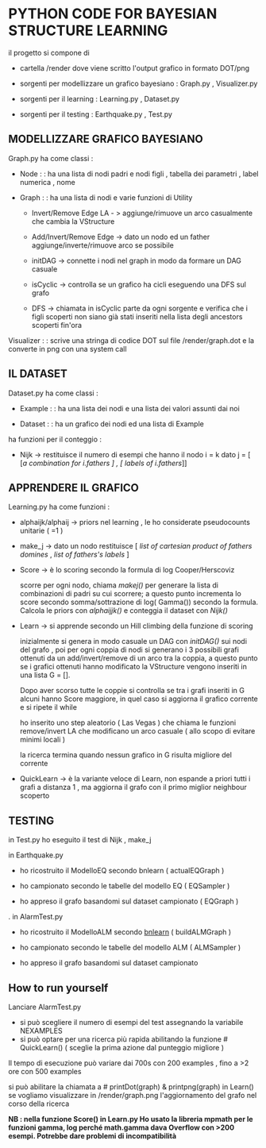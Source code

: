 # PYTHON CODE FOR BAYESIAN STRUCTURE LEARNING

il progetto si compone di

- cartella /render dove viene scritto l'output grafico in formato DOT/png

- sorgenti per modellizzare un grafico bayesiano : Graph.py , Visualizer.py

- sorgenti per il learning :  Learning.py , Dataset.py

- sorgenti per il testing :  Earthquake.py , Test.py

## MODELLIZZARE GRAFICO BAYESIANO

Graph.py ha come classi :

- Node : : ha una lista di nodi padri e nodi figli , tabella dei parametri , label numerica , nome
- Graph : : ha una lista di nodi e varie funzioni di Utility

    - Invert/Remove Edge LA - > aggiunge/rimuove un arco casualmente che cambia la VStructure

    - Add/Invert/Remove Edge -> dato un nodo ed un father aggiunge/inverte/rimuove arco se possibile

    - initDAG -> connette i nodi nel graph in modo da formare un DAG casuale

    - isCyclic -> controlla se un grafico ha cicli eseguendo una DFS sul grafo

    - DFS -> chiamata in isCyclic parte da ogni sorgente e verifica che i figli scoperti non siano già stati inseriti nella lista degli ancestors scoperti fin'ora

Visualizer : : scrive una stringa di codice DOT sul file /render/graph.dot e la converte in png con una system call

## IL DATASET

Dataset.py ha come classi :

- Example : : ha una lista dei nodi e una lista dei valori assunti dai noi 

- Dataset : : ha un grafico dei nodi ed una lista di Example

ha funzioni per il conteggio :

- Nijk -> restituisce il numero di esempi che hanno il nodo i = k dato j = [ [_a combination for i.fathers ] , [ labels of i.fathers_]]

## APPRENDERE IL GRAFICO

Learning.py ha come funzioni :

- alphaijk/alphaij -> priors nel learning , le ho considerate pseudocounts unitarie ( =1 )

- make_j -> dato un nodo restituisce [ _list of cartesian product of fathers domines_ , _list of fathers's labels_ ]

- Score -> è lo scoring secondo la formula di log Cooper/Herscoviz

    scorre per ogni nodo, chiama _makej()_ per generare la lista di combinazioni di padri su cui scorrere; a questo punto incrementa lo score secondo somma/sottrazione di log( Gamma()) secondo la formula. Calcola le priors con _alphaijjk()_ e conteggia il dataset con _Nijk()_

- Learn -> si apprende secondo un Hill climbing della funzione di scoring

    inizialmente si genera in modo casuale un DAG con _initDAG()_ sui nodi del grafo , poi per ogni coppia di nodi si generano i 3 possibili grafi ottenuti da un add/invert/remove di un arco tra la coppia, a questo punto se i grafici ottenuti hanno modificato la VStructure vengono inseriti in una lista G = [].

    Dopo aver scorso tutte le coppie si controlla se tra i grafi inseriti in G alcuni hanno Score maggiore, in quel caso si aggiorna il grafico corrente e si ripete il while

    ho inserito uno step aleatorio ( Las Vegas ) che chiama le funzioni remove/invert LA che modificano un arco casuale ( allo scopo di evitare minimi locali )

    la ricerca termina quando nessun grafico in G risulta migliore del corrente

 - QuickLearn  -> è la variante veloce di Learn, non espande a priori tutti i grafi a distanza 1 , ma aggiorna il grafo con il primo miglior neighbour scoperto 



## TESTING

in Test.py ho eseguito il test di Nijk , make_j

in Earthquake.py

- ho ricostruito il ModelloEQ secondo bnlearn  ( actualEQGraph )

- ho campionato secondo le tabelle del modello EQ ( EQSampler )

- ho appreso il grafo basandomi sul dataset campionato ( EQGraph )

.
in AlarmTest.py

- ho ricostruito il ModelloALM secondo [bnlearn](https://www.bnlearn.com/bnrepository/discrete-medium.html#alarmm)  ( buildALMGraph )

- ho campionato secondo le tabelle del modello ALM ( ALMSampler )

- ho appreso il grafo basandomi sul dataset campionato 


## How to run yourself 

Lanciare AlarmTest.py

 - si può scegliere il numero di esempi del test assegnando la variabile NEXAMPLES
 - si può optare per una ricerca più rapida abilitando la funzione # QuickLearn() ( sceglie la prima azione dal punteggio migliore ) 
 
 Il tempo di esecuzione può variare dai 700s  con 200 examples , fino a >2 ore con 500 examples 
 
 si può abilitare la chiamata a # printDot(graph) & printpng(graph) in Learn() se vogliamo visualizzare in /render/graph.png l'aggiornamento del grafo nel corso della ricerca
 
**NB : nella funzione Score() in Learn.py Ho usato la libreria mpmath per le funzioni gamma, log perché math.gamma dava Overflow con >200 esempi. Potrebbe dare problemi di incompatibilità**
 

